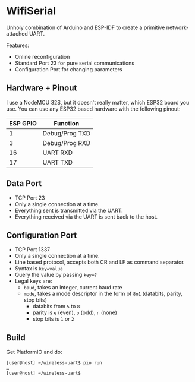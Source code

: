 # WifiSerial

Unholy combination of Arduino and ESP-IDF to create a primitive network-attached UART.

Features:

* Online reconfiguration
* Standard Port 23 for pure serial communications
* Configuration Port for changing parameters

## Hardware + Pinout

I use a NodeMCU 32S, but it doesn't really matter, which ESP32 board you use.
You can use any ESP32 based hardware with the following pinout:

| ESP GPIO | Function       |
| -------- | -------------- |
| 1        | Debug/Prog TXD |
| 3        | Debug/Prog RXD |
| 16       | UART RXD       |
| 17       | UART TXD       |

## Data Port

* TCP Port 23
* Only a single connection at a time.
* Everything sent is transmitted via the UART.
* Everything received via the UART is sent back to the host.

## Configuration Port

* TCP Port 1337
* Only a single connection at a time.
* Line based protocol, accepts both CR and LF as command separator.
* Syntax is `key=value`
* Query the value by passing `key=?`
* Legal keys are:
  * `baud`, takes an integer, current baud rate
  * `mode`, takes a mode descriptor in the form of `8n1` (databits, parity, stop bits)
    * databits from `5` to `8`
    * parity is `e` (even), `o` (odd), `n` (none)
    * stop bits is `1` or `2`

## Build

Get PlatformIO and do:

```sh-session
[user@host] ~/wireless-uart$ pio run 
…
[user@host] ~/wireless-uart$ 
```



